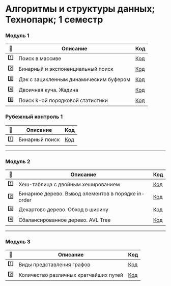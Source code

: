 # Алгоритмы и структуры данных; Технопарк; 1 семестр


### Модуль 1

| :1234: | Описание | Код |
| --- | --- | --- |
| :one: | Поиск в массиве | [Код](https://github.com/timoninas/algorithms-n-data-structures/blob/master/module_1/task_1_2/main.cpp) |
| :two: | Бинарный и экспоненциальный поиск | [Код](https://github.com/timoninas/algorithms-n-data-structures/blob/master/module_1/task_2_2/main.cpp) |
| :three: | Дэк с зацикленным динамическим буфером | [Код](https://github.com/timoninas/algorithms-n-data-structures/blob/master/module_1/task_3_2/main.cpp) |
| :four: | Двоичная куча. Жадина | [Код](https://github.com/timoninas/algorithms-n-data-structures/blob/master/module_1/task_4_1/main.cpp) |
| :six: | Поиск k-ой порядковой статистики | [Код](https://github.com/timoninas/algorithms-n-data-structures/blob/master/module_1/task_6_3/main.cpp) |

### Рубежный контроль 1

| :1234: | Описание | Код |
| --- | --- | --- |
| :one: | Бинарный поиск | [Код](https://github.com/timoninas/algorithms-n-data-structures/blob/master/module_1/rk_task_1/main.cpp) |


____

### Модуль 2

| :1234: | Описание | Код |
| --- | --- | --- |
| :one: | Хеш-таблица с двойным хешированием | [Код](https://github.com/timoninas/algorithms-n-data-structures/blob/master/module_2/task_1_2/main.cpp) |
| :two: | Бинарное дерево. Вывод элементов в порядке in-order | [Код](https://github.com/timoninas/algorithms-n-data-structures/blob/master/module_2/task_2_1/main.cpp) |
| :four: | Декартово дерево. Обход в ширину | [Код](https://github.com/timoninas/algorithms-n-data-structures/blob/master/module_2/task_3_2/main.cpp) |
| :four: | Сбалансированное дерево. AVL Tree | [Код](https://github.com/timoninas/algorithms-n-data-structures/blob/master/module_2/task_4_2/main.cpp) |

____

### Модуль 3



| :1234: | Описание | Код |
| --- | --- | --- |
| :one: | Виды представления графов | [Код](https://github.com/timoninas/algorithms-n-data-structures/blob/master/module_3/task_1/main.cpp) |
| :two: | Количество различных кратчайших путей | [Код](https://github.com/timoninas/algorithms-n-data-structures/blob/master/module_3/task_2/main.cpp) |
